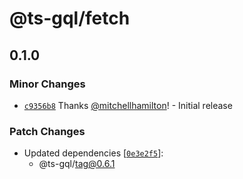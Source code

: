 # @ts-gql/fetch

## 0.1.0
### Minor Changes



- [`c9356b8`](https://github.com/Thinkmill/ts-gql/commit/c9356b86d05c368409dced5f111d2bbcdf00f586) Thanks [@mitchellhamilton](https://github.com/mitchellhamilton)! - Initial release


### Patch Changes

- Updated dependencies [[`0e3e2f5`](https://github.com/Thinkmill/ts-gql/commit/0e3e2f5004c7e42bbc394664c5e667ce3597e6fd)]:
  - @ts-gql/tag@0.6.1

